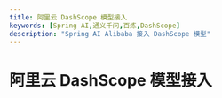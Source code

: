 ```yaml
---
title: 阿里云 DashScope 模型接入
keywords: [Spring AI,通义千问,百炼,DashScope]
description: "Spring AI Alibaba 接入 DashScope 模型"
---
```


# 阿里云 DashScope 模型接入
